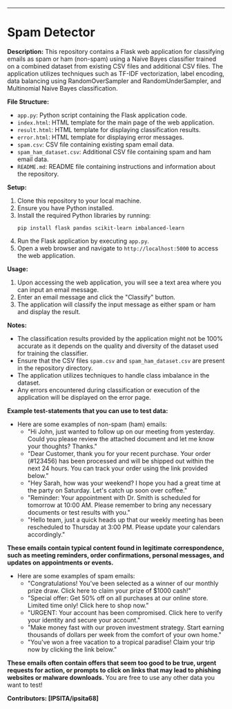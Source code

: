 
---

# Spam Detector

**Description:**
This repository contains a Flask web application for classifying emails as spam or ham (non-spam) using a Naive Bayes classifier trained on a combined dataset from existing CSV files and additional CSV files. The application utilizes techniques such as TF-IDF vectorization, label encoding, data balancing using RandomOverSampler and RandomUnderSampler, and Multinomial Naive Bayes classification.

**File Structure:**
- `app.py`: Python script containing the Flask application code.
- `index.html`: HTML template for the main page of the web application.
- `result.html`: HTML template for displaying classification results.
- `error.html`: HTML template for displaying error messages.
- `spam.csv`: CSV file containing existing spam email data.
- `spam_ham_dataset.csv`: Additional CSV file containing spam and ham email data.
- `README.md`: README file containing instructions and information about the repository.

**Setup:**
1. Clone this repository to your local machine.
2. Ensure you have Python installed.
3. Install the required Python libraries by running:
   ```
   pip install flask pandas scikit-learn imbalanced-learn
   ```
4. Run the Flask application by executing `app.py`.
5. Open a web browser and navigate to `http://localhost:5000` to access the web application.

**Usage:**
1. Upon accessing the web application, you will see a text area where you can input an email message.
2. Enter an email message and click the "Classify" button.
3. The application will classify the input message as either spam or ham and display the result.

**Notes:**
- The classification results provided by the application might not be 100% accurate as it depends on the quality and diversity of the dataset used for training the classifier.
- Ensure that the CSV files `spam.csv` and `spam_ham_dataset.csv` are present in the repository directory.
- The application utilizes techniques to handle class imbalance in the dataset.
- Any errors encountered during classification or execution of the application will be displayed on the error page.

**Example test-statements that you can use to test data:**

   - Here are some examples of non-spam (ham) emails:
        - "Hi John, just wanted to follow up on our meeting from yesterday. Could you please review the attached document and let me know your thoughts? Thanks."
        - "Dear Customer, thank you for your recent purchase. Your order (#123456) has been processed and will be shipped out within the next 24 hours. You can track your order using the link provided below."
        - "Hey Sarah, how was your weekend? I hope you had a great time at the party on Saturday. Let's catch up soon over coffee."
        - "Reminder: Your appointment with Dr. Smith is scheduled for tomorrow at 10:00 AM. Please remember to bring any necessary documents or test results with you."
        - "Hello team, just a quick heads up that our weekly meeting has been rescheduled to Thursday at 3:00 PM. Please update your calendars accordingly."

**These emails contain typical content found in legitimate correspondence, such as meeting reminders, order confirmations, personal messages, and updates on appointments or events.**

   - Here are some examples of spam emails:
        - "Congratulations! You've been selected as a winner of our monthly prize draw. Click here to claim your prize of $1000 cash!"
        - "Special offer: Get 50% off on all purchases at our online store. Limited time only! Click here to shop now."
        - "URGENT: Your account has been compromised. Click here to verify your identity and secure your account."
        - "Make money fast with our proven investment strategy. Start earning thousands of dollars per week from the comfort of your own home."
        - "You've won a free vacation to a tropical paradise! Claim your trip now by clicking the link below."

**These emails often contain offers that seem too good to be true, urgent requests for action, or prompts to click on links that may lead to phishing websites or malware downloads.**
You are free to use any other data you want to test!




**Contributors: [IPSITA/ipsita68]**
